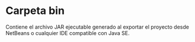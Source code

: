 # Carpeta bin
Contiene el archivo JAR ejecutable generado al exportar el proyecto desde NetBeans o cualquier IDE compatible con Java SE.
